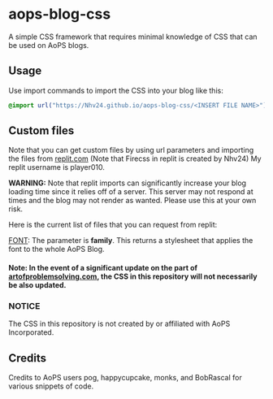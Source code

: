 # aops-blog-css
A simple CSS framework that requires minimal knowledge of CSS that can be used on AoPS blogs.

## Usage
Use import commands to import the CSS into your blog like this:
```css
@import url("https://Nhv24.github.io/aops-blog-css/<INSERT FILE NAME>");
```

## Custom files
Note that you can get custom files by using url parameters and importing the files from [replit.com](https://replit.com/@player010/Fire-css) (Note that Firecss in replit is created by Nhv24) My replit username is player010.

**WARNING:** Note that replit imports can significantly increase your blog loading time since it relies off of a server. This server may not respond at times and the blog may not render as wanted. Please use this at your own risk.

Here is the current list of files that you can request from replit:

[FONT](https://css.firecss.repl.co/font.css?family=EXAMPLE+FONT): The parameter is **family**. This returns a stylesheet that applies the font to the whole AoPS Blog.

#### Note: In the event of a significant update on the part of [artofproblemsolving.com](https://www.artofproblemsolving.com), the CSS in this repository will not necessarily be also updated.

### NOTICE 
The CSS in this repository is not created by or affiliated with AoPS Incorporated.

## Credits
Credits to AoPS users pog, happycupcake, monks, and BobRascal for various snippets of code.
